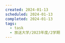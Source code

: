 ```yaml
---
created: 2024-01-13
scheduled: 2024-01-13
completed: 2024-01-13
tags:
  - task
  - 放送大学/2023年度/2学期
---
```

